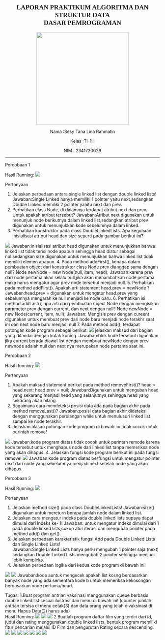 <h2 style ="font-family: calibri ; text-align: center;"> LAPORAN PRAKTIKUM ALGORITMA DAN STRUKTUR DATA <br> DASAR PEMROGRAMAN</h2>
<p align="center"> 
<img src="logo.png" width="300px">

<p align="center">  Nama :Sesy Tana Lina Rahmatin
 <p align="center">  Kelas :TI-1H
 <p align="center">  NIM : 2341720029


--------------------------------------------------------------------------------------------------------------------------
Percobaan 1

Hasil Running:
<img src= "p1.png">

Pertanyaan
1.	Jelaskan perbedaan antara single linked list dengan double linked lists! 
Jawaban:Single Linked hanya memiliki 1 pointer yaitu next,sedangkan Double Linked memiliki 2 pointer yanitu next dan prev.
2.	Perhatikan class Node, di dalamnya terdapat atribut next dan prev. Untuk apakah atribut tersebut? 
Jawaban:Atribut next digunakan untuk menunjuk node berikutnya dalam linked list,sedangkan atribut prev digunakan untuk menunjukkan kode sebelumnya dalam linked.
3.	Perhatikan konstruktor pada class DoubleLinkedLists. Apa kegunaan inisialisasi atribut head dan size seperti pada gambar berikut ini? 
<img src= "p2.png">
Jawaban:inisialisasi atribut head digunakan untuk menunjukkan bahwa linked list tidak terisi node apapun sehingga head diatur sebagai nul.sedangkan size digunakan untuk menunjukkan bahwa linked list tidak memiliki elemen apapun.
4.	Pada method addFirst(), kenapa dalam pembuatan object dari konstruktor class Node prev dianggap sama dengan null? 
Node newNode = new Node(null, item, head); 
Jawaban:karena prev dari node pertama akan selalu null,jika akan menambahkan node pertama maka harus mengatur agar prev node tersebut menjadi null.
5.	Perhatikan pada method addFirst().  Apakah arti statement head.prev = newNode ? 
Jawaban:head.prev = digunakan untuk mengatur head.prev yang sebelumnya mengarah ke null menjadi ke node baru.
6.	Perhatikan isi method addLast(), apa arti dari pembuatan object Node dengan mengisikan parameter prev dengan current, dan next dengan null? 
Node newNode = new Node(current, item, null); 
Jawaban: Mengisis prev dengan cureent digunakan untuk membuat prev dari node baru menjadi node terakhr saat ini dan next node baru menjadi null
7.	Pada method add(), terdapat potongan kode program sebagai berikut: 
<img src= "p3.png">
jelaskan maksud dari bagian yang ditandai dengan kotak kuning. 
Jawaban:blok kode tersebut digunakan jika current berada diawal list dengan membuat newNode dengan prev newnode adalah null dan next nya merupakan node pertama saat ini.

Percobaan 2

Hasil Running:
<img src= "p4.png">

Pertanyaan 
1.	Apakah maksud statement berikut pada method removeFirst()? 
head = head.next; head.prev = null; 
Jawaban:Digunakan untuk mengubah head yang sekarang menjadi head yang selanjutnya,sehingga head yang sekarang akan hilang.
2.	Bagaimana cara mendeteksi posisi data ada pada bagian akhir pada method removeLast()? 
Jawaban:posisi data bagian akhir dideteksi dengan menggunakan perulangan while untuk menulusuri linked list sampai ke node terakhir.
3.	Jelaskan alasan potongan kode program di bawah ini tidak cocok untuk perintah remove! 
<img src= "p5.png">
Jawaban:kode program diatas tidak cocok untuk perintah remode  karena kode tersebut untuk menghapus node dari linked list tanpa memeriksa node yang akan dihapus.
4.	Jelaskan fungsi kode program berikut ini pada fungsi remove! 
<img src= "p6.png">
Jawaban:kode program diatas berfungsi untuk mengatur pointer next dari node yang sebelumnya menjadi next setelah node yang akan dihapus.

Percobaan 3

Hasil Running:
<img src= "p7.png">

Pertanyaan
1.	Jelaskan method size() pada class DoubleLinkedLists! 
Jawaban:size() digunakan untuk mereturn berapa jumlah node dalam linked list.
2.	Jelaskan cara mengatur indeks pada double linked lists supaya dapat dimulai dari indeks ke- 1!
Jawaban: untuk mengatur indeks dimulai dari 1 pada double linked lists,cukup atur iterasi dan mengubah pointer pada method add() dan get().
3.	Jelaskan perbedaan karakteristik fungsi Add pada Double Linked Lists dan Single Linked Lists!  
Jawaban:Single Linked Lists hanya perlu mengubah 1 pointer saja (next) sedangkan Double Linked Lists mengubah 2 pointer sehingga menjadi lebih kompleks.
4.	Jelaskan perbedaan logika dari kedua kode program di bawah ini! 
<img src= "p9.png">
<img src= "p10.png">
Jawaban:kode auntuk mengecek apakah list kosng berdasarkan banyak node yang ada.sementara kode b untuk memeriksa kekosongan berdasarkan node pertama/head.


Tugas:
1.Buat program antrian vaksinasi menggunakan queue berbasis double linked list sesuai ilustrasi dan menu di bawah ini! (counter jumlah antrian tersisa di menu cetak(3) dan data orang yang telah divaksinasi di menu Hapus Data(2) harus ada)  
Hasil Running:
<img src= "p11.png">
<img src= "p12.png">
<img src= "p13.png">
2.Buatlah program daftar film yang terdiri dari id, judul dan rating menggunakan double linked lists, bentuk program memiliki fitur pencarian melalui ID Film dan pengurutan Rating secara descending.
<img src= "p14.png">
<img src= "p15.png">
<img src= "p16.png">
<img src= "p17.png">
<img src= "p18.png">
<img src= "p19.png">
<img src= "p20.png">
